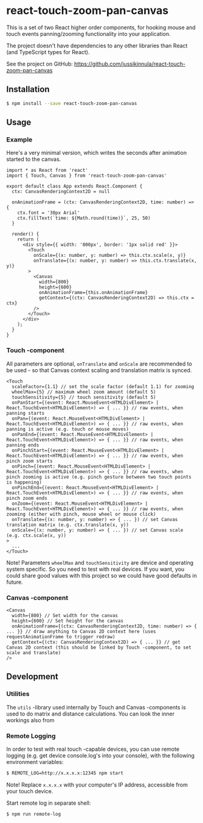 # react-touch-zoom-pan-canvas

This is a set of two React higher order components, for hooking mouse and touch events panning/zooming functionality into your application.

The project doesn't have dependencies to any other libraries than React (and TypeScript types for React).

See the project on GitHub: https://github.com/jussikinnula/react-touch-zoom-pan-canvas

## Installation

```bash
$ npm install --save react-touch-zoom-pan-canvas
```

## Usage

### Example

Here's a very minimal version, which writes the seconds after animation started to the canvas.

```tsx
import * as React from 'react'
import { Touch, Canvas } from 'react-touch-zoom-pan-canvas'

export default class App extends React.Component {
  ctx: CanvasRenderingContext2D = null

  onAnimationFrame = (ctx: CanvasRenderingContext2D, time: number) => {
    ctx.font = '30px Arial'
    ctx.fillText(`time: ${Math.round(time)}`, 25, 50)
  }

  render() {
    return (
      <div style={{ width: '800px', border: '1px solid red' }}>
        <Touch
          onScale={(x: number, y: number) => this.ctx.scale(x, y)}
          onTranslate={(x: number, y: number) => this.ctx.translate(x, y)}
        >
          <Canvas
            width={800}
            height={600}
            onAnimationFrame={this.onAnimationFrame}
            getContext={(ctx: CanvasRenderingContext2D) => this.ctx = ctx}
          />
        </Touch>
      </div>
    );
  }
}
```

### Touch -component

All parameters are optional, `onTranslate` and `onScale` are recommended to be used - so that Canvas context scaling and translation matrix is synced.

```tsx
<Touch
  scaleFactor={1.1} // set the scale factor (default 1.1) for zooming
  wheelMax={5} // maximum wheel zoom amount (default 5)
  touchSensitivity={5} // touch sensitivity (default 5)
  onPanStart={(event: React.MouseEvent<HTMLDivElement> | React.TouchEvent<HTMLDivElement>) => { ... }} // raw events, when panning starts
  onPan={(event: React.MouseEvent<HTMLDivElement> | React.TouchEvent<HTMLDivElement>) => { ... }} // raw events, when panning is active (e.g. touch or mouse moves)
  onPanEnd={(event: React.MouseEvent<HTMLDivElement> | React.TouchEvent<HTMLDivElement>) => { ... }} // raw events, when panning ends
  onPinchStart={(event: React.MouseEvent<HTMLDivElement> | React.TouchEvent<HTMLDivElement>) => { ... }} // raw events, when pinch zoom starts
  onPinch={(event: React.MouseEvent<HTMLDivElement> | React.TouchEvent<HTMLDivElement>) => { ... }} // raw events, when pinch zooming is active (e.g. pinch gesture between two touch points is happening)
  onPinchEnd={(event: React.MouseEvent<HTMLDivElement> | React.TouchEvent<HTMLDivElement>) => { ... }} // raw events, when pinch zoom ends
  onZoom={(event: React.MouseEvent<HTMLDivElement> | React.TouchEvent<HTMLDivElement>) => { ... }} // raw events, when zooming (either with pinch, mouse wheel or mouse click)
  onTranslate={(x: number, y: number) => { ... }) // set Canvas translation matrix (e.g. ctx.translate(x, y))
  onScale={(x: number, y: number) => { ... }) // set Canvas scale (e.g. ctx.scale(x, y))
>
  ...
</Touch>
```

Note! Parameters `wheelMax` and `touchSensitivity` are device and operating system specific. So you need to test with real devices. If you want, you could share good values with this project so we could have good defaults in future.

### Canvas -component

```tsx
<Canvas
  width={800} // Set width for the canvas
  height={600} // Set height for the canvas
  onAnimationFrame={(ctx: CanvasRenderingContext2D, time: number) => { ... }} // draw anything to Canvas 2D context here (uses requestAnimationFrame to trigger redraw)
  getContext={(ctx: CanvasRenderingContext2D) => { ... }} // get Canvas 2D context (this should be linked by Touch -component, to set scale and translate)
/>
```

## Development

### Utilities

The `utils` -library used internally by Touch and Canvas -components is used to do matrix and distance calculations. You can look the inner workings also from 

### Remote Logging

In order to test with real touch -capable devices, you can use remote logging (e.g. get device console.log's into your console), with the following environment variables:

```bash
$ REMOTE_LOG=http://x.x.x.x:12345 npm start
```

Note! Replace `x.x.x.x` with your computer's IP address, accessible from your touch device.

Start remote log in separate shell:

```bash
$ npm run remote-log
```

